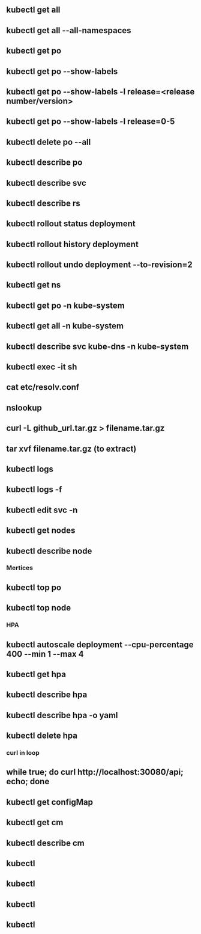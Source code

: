 ## kubectl get all
## kubectl get all --all-namespaces
## kubectl get po
## kubectl get po --show-labels
## kubectl get po --show-labels -l release=<release number/version>
## kubectl get po --show-labels -l release=0-5
## kubectl delete po --all
## kubectl describe po <pod name>
## kubectl describe svc <service name>
## kubectl describe rs <replicaSet name>
## kubectl rollout status deployment <deployment name>
## kubectl rollout history deployment <deployment name>
## kubectl rollout undo deployment <deployment name> --to-revision=2

## kubectl get ns
## kubectl get po -n kube-system
## kubectl get all -n kube-system
## kubectl describe svc kube-dns -n kube-system

## kubectl exec -it <pod mane> sh
## cat etc/resolv.conf
## nslookup <service name>

## curl -L github_url.tar.gz > filename.tar.gz
## tar xvf filename.tar.gz (to extract)

## kubectl logs <pod name>
## kubectl logs -f <pod name>

## kubectl edit svc -n <namespace name> <service name>

## kubectl get nodes
## kubectl describe node <node name>

### Mertices
## kubectl top po
## kubectl top node


### HPA
## kubectl autoscale deployment <deployment name> --cpu-percentage 400 --min 1 --max 4
## kubectl get hpa
## kubectl describe hpa <deployment name>
## kubectl describe hpa <deployment name> -o yaml 
## kubectl delete hpa <deployment name> 

### curl in loop
## while true; do curl http://localhost:30080/api; echo; done

## kubectl get configMap 
## kubectl get cm
## kubectl describe cm <configMap name> 
## kubectl 
## kubectl 
## kubectl 
## kubectl 
